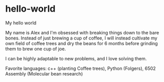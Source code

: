 # hello-world
My hello world

My name is Alex and I'm obsessed with breaking things down to the bare bones. Instead of just brewing a cup of coffee, I will instead cultivate my own field of coffee trees and dry the beans for 6 months before grinding them to brew one cup of joe.

I can be highly adaptable to new problems, and I love solving them.

Favorite languages: c++ (planting Coffee trees), Python (Folgers), 6502 Assembly (Molecular bean research)
